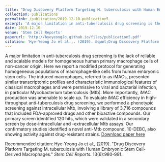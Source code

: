 ```yaml
---
title: "Drug Discovery Platform Targeting M. tuberculosis with Human Embryonic Stem Cell-Derived Macrophages"
collection: publications
permalink: /publication/2019-12-10-publication5
excerpt: 'A major limitation in anti-tuberculosis drug screening is the lack of reliable and scalable models for homogeneous human primary macrophage cells of non-cancer origin. Here we report a modified protocol for generating homogeneous populations of macrophage-like cells from human embryonic stem cells. The induced macrophages, referred to as iMACs, presented similar transcriptomic profiles and characteristic immunological features of classical macrophages and were permissive to viral and bacterial infection, in particular Mycobacterium tuberculosis (Mtb). More importantly, iMAC production was amenable to scale up. To evaluate iMAC efficiency in high-throughput anti-tuberculosis drug screening, we performed a phenotypic screening against intracellular Mtb, involving a library of 3,716 compounds that included FDA-approved drugs and other bioactive compounds. Our primary screen identified 120 hits, which were validated in a secondary screen by dose-intracellular and -extracellular Mtb assays. Our confirmatory studies identified a novel anti-Mtb compound, 10-DEBC, also showing activity against drug-resistant strains.'
date: 2019-12-10
venue: 'Stem Cell Reports'
paperurl: 'http://hyeyeongJo.github.io/files/publication5.pdf'
citation: 'Hye-Yeong Jo et al.,. (2019). &quot;Drug Discovery Platform Targeting M. tuberculosis with Human Embryonic Stem Cell-Derived Macrophages.&quot; <i>Stem Cell Reports</i>. 13(6):980-991.'
---
```

A major limitation in anti-tuberculosis drug screening is the lack of reliable and scalable models for homogeneous human primary macrophage cells of non-cancer origin. Here we report a modified protocol for generating homogeneous populations of macrophage-like cells from human embryonic stem cells. The induced macrophages, referred to as iMACs, presented similar transcriptomic profiles and characteristic immunological features of classical macrophages and were permissive to viral and bacterial infection, in particular Mycobacterium tuberculosis (Mtb). More importantly, iMAC production was amenable to scale up. To evaluate iMAC efficiency in high-throughput anti-tuberculosis drug screening, we performed a phenotypic screening against intracellular Mtb, involving a library of 3,716 compounds that included FDA-approved drugs and other bioactive compounds. Our primary screen identified 120 hits, which were validated in a secondary screen by dose-intracellular and -extracellular Mtb assays. Our confirmatory studies identified a novel anti-Mtb compound, 10-DEBC, also showing activity against drug-resistant strains.
[Download paper here](http://hyeyeongJo.github.io/files/publication5.pdf)

Recommended citation: Hye-Yeong Jo et al., (2019). "Drug Discovery Platform Targeting M. tuberculosis with Human Embryonic Stem Cell-Derived Macrophages." <i>Stem Cell Reports</i>. 13(6):980-991.
